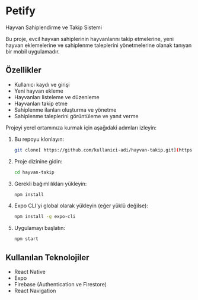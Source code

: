 # Petify
Hayvan Sahiplendirme ve Takip Sistemi

Bu proje, evcil hayvan sahiplerinin hayvanlarını takip etmelerine, yeni hayvan eklemelerine ve sahiplenme taleplerini yönetmelerine olanak tanıyan bir mobil uygulamadır.

## Özellikler

- Kullanıcı kaydı ve girişi
- Yeni hayvan ekleme
- Hayvanları listeleme ve düzenleme
- Hayvanları takip etme
- Sahiplenme ilanları oluşturma ve yönetme
- Sahiplenme taleplerini görüntüleme ve yanıt verme

Projeyi yerel ortamınıza kurmak için aşağıdaki adımları izleyin:

1. Bu repoyu klonlayın:
    ```sh
    git clone[ https://github.com/kullanici-adi/hayvan-takip.git](https://github.com/mertbalcii/Petify.git)
    ```

2. Proje dizinine gidin:
    ```sh
    cd hayvan-takip
    ```

3. Gerekli bağımlılıkları yükleyin:
    ```sh
    npm install
    ```

4. Expo CLI'yi global olarak yükleyin (eğer yüklü değilse):
    ```sh
    npm install -g expo-cli
    ```

5. Uygulamayı başlatın:
    ```sh
    npm start
    ```

## Kullanılan Teknolojiler

- React Native
- Expo
- Firebase (Authentication ve Firestore)
- React Navigation
